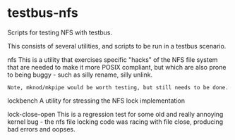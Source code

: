 testbus-nfs
===========

Scripts for testing NFS with testbus.

This consists of several utilities, and scripts to be run in a testbus
scenario.

nfs
	This is a utility that exercises specific "hacks" of the NFS file
	system that are needed to make it more POSIX compliant, but which
	are also prone to being buggy - such as silly rename, silly unlink.

	Note, mknod/mkpipe would be worth testing, but still needs to be done.

lockbench
	A utility for stressing the NFS lock implementation

lock-close-open
	This is a regression test for some old and really annoying kernel
	bug - the nfs file locking code was racing with file close,
	producing bad errors and oopses.


